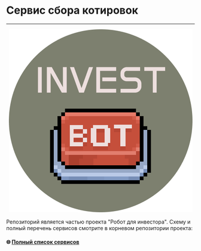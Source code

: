# Сервис сбора котировок

<hr>

<div style="text-align: center;">
<img src="docs/logo.png" alt="invest bot" />
</div>

Репозиторий является частью проекта "Робот для инвестора". Схему и полный перечень сервисов смотрите в корневом репозитории проекта: 
#### 🌐 [Полный список сервисов](https://github.com/akolobaha/fin_api_gateway)
